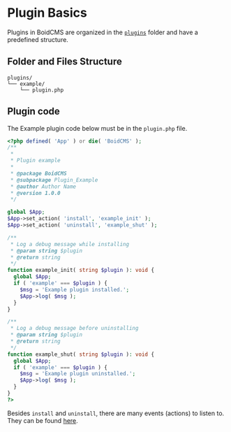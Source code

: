 # Plugin Basics
Plugins in BoidCMS are organized in the [`plugins`](/folders?id=plugins) folder and have a predefined structure.

## Folder and Files Structure

```plain
plugins/
└── example/
    └── plugin.php
```


## Plugin code
The Example plugin code below must be in the `plugin.php` file.     

```php
<?php defined( 'App' ) or die( 'BoidCMS' );
/**
 *
 * Plugin example
 *
 * @package BoidCMS
 * @subpackage Plugin_Example
 * @author Author Name
 * @version 1.0.0
 */

global $App;
$App->set_action( 'install', 'example_init' );
$App->set_action( 'uninstall', 'example_shut' );

/**
 * Log a debug message while installing
 * @param string $plugin
 * @return string
 */
function example_init( string $plugin ): void {
  global $App;
  if ( 'example' === $plugin ) {
    $msg = 'Example plugin installed.';
    $App->log( $msg );
  }
}

/**
 * Log a debug message before uninstalling
 * @param string $plugin
 * @return string
 */
function example_shut( string $plugin ): void {
  global $App;
  if ( 'example' === $plugin ) {
    $msg = 'Example plugin uninstalled.';
    $App->log( $msg );
  }
}
?>
```

Besides `install` and `uninstall`, there are many events (actions) to listen to. They can be found [here](/developer/actions).
